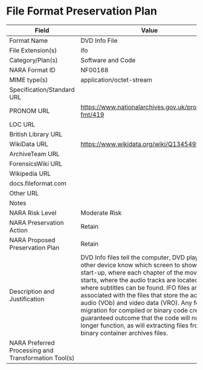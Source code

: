 # File Format Preservation Plan
  | Field | Value |
  | ----------- | ----------- |
  | Format Name | DVD Info File | 
| File Extension(s) | ifo | 
| Category/Plan(s) | Software and Code | 
| NARA Format ID | NF00168 | 
| MIME type(s) | application/octet-stream | 
| Specification/Standard URL |  | 
| PRONOM URL | <https://www.nationalarchives.gov.uk/pronom/x-fmt/419> | 
| LOC URL |  | 
| British Library URL |  | 
| WikiData URL | <https://www.wikidata.org/wiki/Q13454995> | 
| ArchiveTeam URL |  | 
| ForensicsWiki URL |  | 
| Wikipedia URL |  | 
| docs.fileformat.com |  | 
| Other URL |  | 
| Notes |  | 
| NARA Risk Level | Moderate Risk | 
| NARA Preservation Action | Retain | 
| NARA Proposed Preservation Plan | Retain | 
| Description and Justification | DVD Info files tell the computer, DVD player, or other device know which screen to show at start-up, where each chapter of the movie starts, where the audio tracks are located and where subtitles can be found. IFO files are associated with the files that store the actual audio (VOb) and video data (VRO). Any format migration for compiled or binary code creates a guaranteed outcome that the code will no longer function, as will extracting files from binary container archives files. | 
| NARA Preferred Processing and Transformation Tool(s) |  | 
